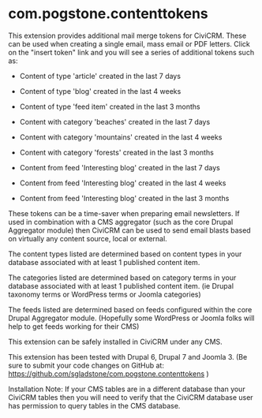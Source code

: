 com.pogstone.contenttokens
==========================

This extension provides additional mail merge tokens for CiviCRM. These can be used when creating a single email, mass email or PDF letters. Click on the "insert token" link and you will see a series of additional tokens such as:

- Content of type 'article' created in the last 7 days
- Content of type 'blog' created in the last 4 weeks
- Content of type 'feed item' created in the last 3 months

- Content with category 'beaches' created in the last 7 days
- Content with category 'mountains' created in the last 4 weeks
- Content with category 'forests' created in the last 3 months

- Content from feed 'Interesting blog' created in the last 7 days
- Content from feed 'Interesting blog' created in the last 4 weeks
- Content from feed 'Interesting blog' created in the last 3 months

These tokens can be a time-saver when preparing email newsletters.  If used in combination with a CMS aggregator (such as the core Drupal Aggregator module) then CiviCRM can be used to send email blasts based on virtually any content source, local or external. 

The content types listed are determined based on content types in your database associated with at least 1 published content item.

The categories listed are determined based on category terms in your database associated with at least 1 published content item. (ie Drupal taxonomy terms or WordPress terms or Joomla categories)

The feeds listed are determined based on feeds configured within the core Drupal Aggregator module. (Hopefully some WordPress or Joomla folks will help to get feeds working for their CMS)

This extension can be safely installed in CiviCRM under any CMS. 

This extension has been tested with Drupal 6, Drupal 7 and Joomla 3. (Be sure to submit your code changes on GitHub at: https://github.com/sgladstone/com.pogstone.contenttokens ) 

Installation Note: If your CMS tables are in a different database than your CiviCRM tables then you will need to verify that the CiviCRM database user has permission to query tables in the CMS database.
